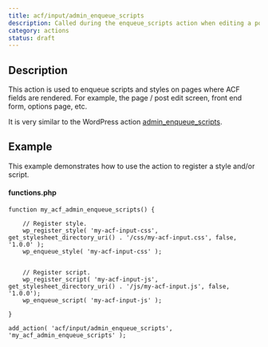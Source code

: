 ```yaml
---
title: acf/input/admin_enqueue_scripts
description: Called during the enqueue_scripts action when editing a post.
category: actions
status: draft
---
```


## Description
This action is used to enqueue scripts and styles on pages where ACF fields are rendered. For example, the page / post edit screen, front end form, options page, etc.

It is very similar to the WordPress action [admin_enqueue_scripts](https://codex.wordpress.org/Plugin_API/Action_Reference/admin_enqueue_scripts).

## Example
This example demonstrates how to use the action to register a style and/or script.

#### functions.php
```
function my_acf_admin_enqueue_scripts() {
    
    // Register style.
    wp_register_style( 'my-acf-input-css', get_stylesheet_directory_uri() . '/css/my-acf-input.css', false, '1.0.0' );
    wp_enqueue_style( 'my-acf-input-css' );
    
    
    // Register script.
    wp_register_script( 'my-acf-input-js', get_stylesheet_directory_uri() . '/js/my-acf-input.js', false, '1.0.0');
    wp_enqueue_script( 'my-acf-input-js' );
    
}

add_action( 'acf/input/admin_enqueue_scripts', 'my_acf_admin_enqueue_scripts' );
```
